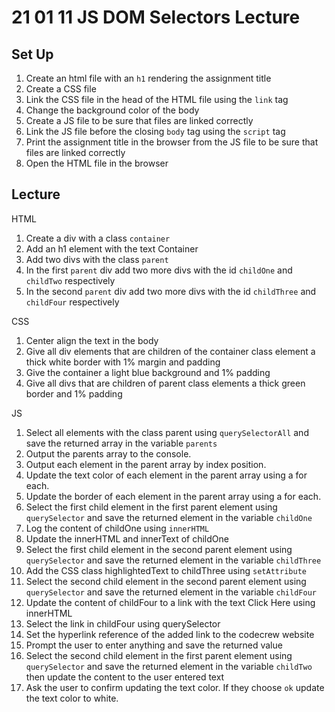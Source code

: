 # 21 01 11 JS DOM Selectors Lecture

## Set Up
1. Create an html file with an `h1` rendering the assignment title
1. Create a CSS file
1. Link the CSS file in the head of the HTML file using the `link` tag
1. Change the background color of the body 
1. Create a JS file to be sure that files are linked correctly
1. Link the JS file before the closing `body` tag using the `script` tag
1. Print the assignment title in the browser from the JS file to be sure that files are linked correctly
1. Open the HTML file in the browser

## Lecture

HTML
1. Create a div with a class `container`
1. Add an h1 element with the text Container
1. Add two divs with the class `parent`
1. In the first `parent` div add two more divs with the id `childOne` and `childTwo` respectively
1.  In the second `parent` div add two more divs with the id `childThree` and `childFour` respectively

CSS
1. Center align the text in the body
1. Give all div elements that are children of the container class element a thick white border with 1% margin and padding
1. Give the container a light blue background and 1% padding
1. Give all divs that are children of parent class elements a thick green border and 1% padding


JS
1. Select all elements with the class parent using `querySelectorAll` and save the returned array in the variable `parents`
1. Output the parents array to the console.
1. Output each element in the parent array by index position.
1. Update the text color of each element in the parent array using a for each.
1. Update the border of each element in the parent array using a for each.
1. Select the first child element in the first parent element using `querySelector` and save the returned element in the variable `childOne`
1. Log the content of childOne using `innerHTML`
1. Update the innerHTML and innerText of childOne
1. Select the first child element in the second parent element using `querySelector` and save the returned element in the variable `childThree`
1. Add the CSS class highlightedText to childThree using `setAttribute`
1. Select the second child element in the second parent element using `querySelector` and save the returned element in the variable `childFour`
1. Update the content of childFour to a link with the text Click Here using innerHTML
1. Select the link in childFour using querySelector
1. Set the hyperlink reference of the added link to the codecrew website
1. Prompt the user to enter anything and save the returned value
1. Select the second child element in the first parent element using `querySelector` and save the returned element in the variable `childTwo` then update the content to the user entered text
1. Ask the user to confirm updating the text color. If they choose `ok` update the text color to white.

